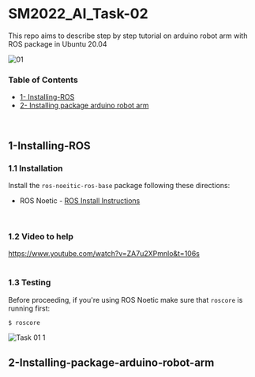 # SM2022_AI_Task-02
This repo aims to describe step by step tutorial on arduino robot arm with ROS package in Ubuntu 20.04
<br>

![01](https://user-images.githubusercontent.com/101488769/180624681-b26da4fc-7f29-4c71-8dc4-968524c12055.jpg)
<br>

### Table of Contents
* [1- Installing-ROS](#1-Installing-ROS)
* [2- Installing package arduino robot arm](#2-Installing-package-arduino-robot-arm)


<br>

## 1-Installing-ROS
### 1.1 Installation
Install the `ros-noeitic-ros-base` package following these directions:
* ROS Noetic - [ROS Install Instructions](http://wiki.ros.org/Installation/Ubuntu)
<br>


### 1.2 Video to help
https://www.youtube.com/watch?v=ZA7u2XPmnlo&t=106s
<br>
<br>


### 1.3 Testing
Before proceeding, if you're using ROS Noetic make sure that `roscore` is running first:

```bash
$ roscore
```
![Task 01 1](https://user-images.githubusercontent.com/101488769/176632070-d9e8a783-d149-4c0d-8739-6081b1bb2c2f.png)
<br>

## 2-Installing-package-arduino-robot-arm
